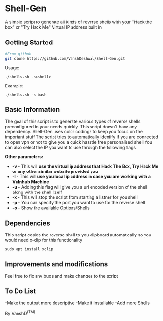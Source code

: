 # Shell-Gen
<a>A simple script to generate all kinds of reverse shells with your "Hack the box" or "Try Hack Me" Virtual IP address built in</a>


## Getting Started

```bash
#From github
git clone https://github.com/VanshDeshwal/Shell-Gen.git
```
Usage:
 ```
 ./shells.sh -s<shell>
 ```
Example:

```
./shells.sh -s bash
```

## Basic Information
The goal of this script is to generate various types of reverse shells preconfigured to your needs quickly.
This script doesn't have any dependency.
Shell-Gen uses color codings to keep you focus on the important stuff
The script tries to automatically identify if you are connected to open vpn or not to give you a quick hasstle free personalised shell
You can also select the IP you want to use through the following flags

**Other parameters:**
- **-v**   - This will **use the virtual ip address that Hack The Box, Try Hack Me or any other similar website provided you**
- **-l**   - This will **use you local ip address in case you are working with a Vulnhub Machine**
- **-u**   - Adding this flag will give you a url encoded version of the shell along with the shell itself
- **-x**   - This will stop the script from starting a listner for you shell
- **-p**   - You can specify the port you want to use for the reverse shell
- **-o**   - Show the available Options/Shells

## Dependencies
This script copies the reverse shell to you clipboard automatically so you would need x-clip for this functionality

```sudo apt install xclip```

## Improvements and modifications
Feel free to fix any bugs and make changes to the script

## To Do List

-Make the output more descriptive
-Make it installable
-Add more Shells



By VanshD<sup>(TM)</sup>
